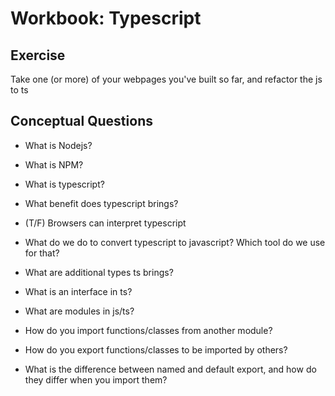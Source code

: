 # Workbook: Typescript
## Exercise
Take one (or more) of your webpages you've built so far, and refactor the js to ts

## Conceptual Questions
- What is Nodejs?
- What is NPM?
- What is typescript?
- What benefit does typescript brings?
- (T/F) Browsers can interpret typescript
- What do we do to convert typescript to javascript? Which tool do we use for that?
- What are additional types ts brings?
- What is an interface in ts?

- What are modules in js/ts?
- How do you import functions/classes from another module?
- How do you export functions/classes to be imported by others?
- What is the difference between named and default export, and how do they differ when you import them?